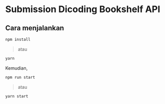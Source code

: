 # Submission Dicoding Bookshelf API

## Cara menjalankan

``` sh
npm install
```

> atau

``` sh
yarn
```

Kemudian,

``` sh
npm run start
```

> atau

``` sh
yarn start
```
